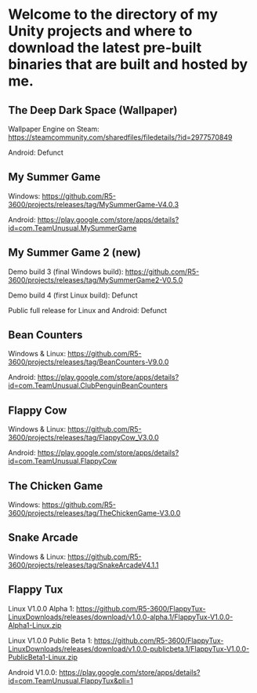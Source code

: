 # Welcome to the directory of my Unity projects and where to download the latest pre-built binaries that are built and hosted by me.

## The Deep Dark Space (Wallpaper) 

Wallpaper Engine on Steam: https://steamcommunity.com/sharedfiles/filedetails/?id=2977570849 

Android: Defunct

## My Summer Game 

Windows: https://github.com/R5-3600/projects/releases/tag/MySummerGame-V4.0.3 

Android: https://play.google.com/store/apps/details?id=com.TeamUnusual.MySummerGame

## My Summer Game 2 (new) 

Demo build 3 (final Windows build): https://github.com/R5-3600/projects/releases/tag/MySummerGame2-V0.5.0 

Demo build 4 (first Linux build): Defunct 

Public full release for Linux and Android: Defunct

## Bean Counters

Windows & Linux: https://github.com/R5-3600/projects/releases/tag/BeanCounters-V9.0.0 

Android: https://play.google.com/store/apps/details?id=com.TeamUnusual.ClubPenguinBeanCounters

## Flappy Cow 

Windows & Linux: https://github.com/R5-3600/projects/releases/tag/FlappyCow_V3.0.0 

Android: https://play.google.com/store/apps/details?id=com.TeamUnusual.FlappyCow

## The Chicken Game 

Windows: https://github.com/R5-3600/projects/releases/tag/TheChickenGame-V3.0.0

## Snake Arcade 

Windows & Linux: https://github.com/R5-3600/projects/releases/tag/SnakeArcadeV4.1.1

## Flappy Tux 

Linux V1.0.0 Alpha 1: https://github.com/R5-3600/FlappyTux-LinuxDownloads/releases/download/v1.0.0-alpha.1/FlappyTux-V1.0.0-Alpha1-Linux.zip 

Linux V1.0.0 Public Beta 1: https://github.com/R5-3600/FlappyTux-LinuxDownloads/releases/download/v1.0.0-publicbeta.1/FlappyTux-V1.0.0-PublicBeta1-Linux.zip

Android V1.0.0: https://play.google.com/store/apps/details?id=com.TeamUnusual.FlappyTux&pli=1
